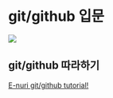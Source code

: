 # git/github 입문
<img src="https://octodex.github.com/images/privateinvestocat.jpg">

## git/github 따라하기
[E-nuri git/github tutorial!](https://github.com/E-nuri/git_beginner)
